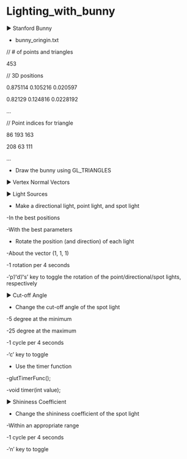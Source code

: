 # Lighting_with_bunny

▶ Stanford Bunny

* bunny_oringin.txt

// # of points and triangles

453 

// 3D positions

0.875114 0.105216 0.020597

0.82129 0.124816 0.0228192

...


// Point indices for triangle

86 193 163

208 63 111

...

* Draw the bunny using GL_TRIANGLES

▶ Vertex Normal Vectors

▶ Light Sources

* Make a directional light, point light, and spot light

-In the best positions

-With the best parameters

* Rotate the position (and direction) of each light

-About the vector (1, 1, 1)

-1 rotation per 4 seconds

-‘p’/‘d’/‘s’ key to toggle the rotation of the point/directional/spot lights, respectively

▶ Cut-off Angle

* Change the cut-off angle of the spot light

-5 degree at the minimum

-25 degree at the maximum

-1 cycle per 4 seconds

-‘c’ key to toggle

* Use the timer function

-glutTimerFunc();

-void timer(int value);

▶ Shininess Coefficient

* Change the shininess coefficient of the spot light

-Within an appropriate range

-1 cycle per 4 seconds

-‘n’ key to toggle



